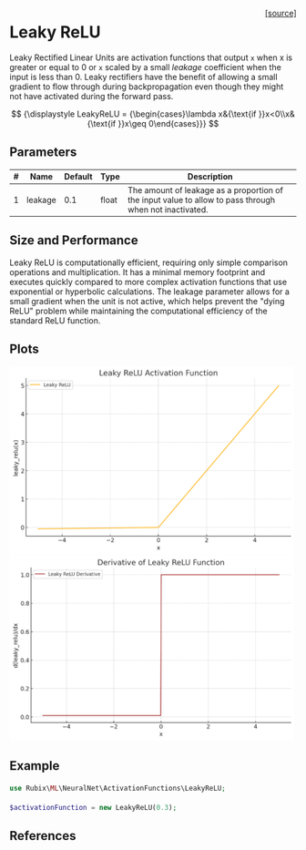 <span style="float:right;"><a href="https://github.com/RubixML/ML/blob/master/src/NeuralNet/ActivationFunctions/LeakyReLU/LeakyReLU.php">[source]</a></span>

# Leaky ReLU
Leaky Rectified Linear Units are activation functions that output `x` when x is greater or equal to 0 or `x` scaled by a small *leakage* coefficient when the input is less than 0. Leaky rectifiers have the benefit of allowing a small gradient to flow through during backpropagation even though they might not have activated during the forward pass.

$$
{\displaystyle LeakyReLU = {\begin{cases}\lambda x&{\text{if }}x<0\\x&{\text{if }}x\geq 0\end{cases}}}
$$

## Parameters
| # | Name | Default | Type | Description |
|---|---|---|---|---|
| 1 | leakage | 0.1 | float | The amount of leakage as a proportion of the input value to allow to pass through when not inactivated. |

## Size and Performance
Leaky ReLU is computationally efficient, requiring only simple comparison operations and multiplication. It has a minimal memory footprint and executes quickly compared to more complex activation functions that use exponential or hyperbolic calculations. The leakage parameter allows for a small gradient when the unit is not active, which helps prevent the "dying ReLU" problem while maintaining the computational efficiency of the standard ReLU function.

## Plots
<img src="../../images/activation-functions/leaky-relu.png" alt="Leaky ReLU Function" width="500" height="auto">

<img src="../../images/activation-functions/leaky-relu-derivative.png" alt="Leaky ReLU Derivative" width="500" height="auto">

## Example
```php
use Rubix\ML\NeuralNet\ActivationFunctions\LeakyReLU;

$activationFunction = new LeakyReLU(0.3);
```

## References
[^1]: A. L. Maas et al. (2013). Rectifier Nonlinearities Improve Neural Network Acoustic Models.
